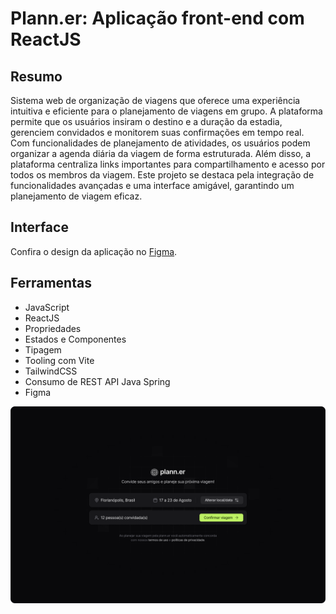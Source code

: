 # Plann.er: Aplicação front-end com ReactJS

## Resumo
Sistema web de organização de viagens que oferece uma experiência intuitiva e eficiente para o planejamento de viagens em grupo. A plataforma permite que os usuários insiram o destino e a duração da estadia, gerenciem convidados e monitorem suas confirmações em tempo real. Com funcionalidades de planejamento de atividades, os usuários podem organizar a agenda diária da viagem de forma estruturada. Além disso, a plataforma centraliza links importantes para compartilhamento e acesso por todos os membros da viagem. Este projeto se destaca pela integração de funcionalidades avançadas e uma interface amigável, garantindo um planejamento de viagem eficaz.

## Interface
Confira o design da aplicação no [Figma](https://www.figma.com/design/wi56jWW6RNjfZD1txX6ONd/NLW-Journey-%E2%80%A2-Planejador-de-viagem-(Community)?node-id=3-376&t=4VgdFoXA5dNIY8dV-1).

## Ferramentas
- JavaScript
- ReactJS
- Propriedades
- Estados e Componentes
- Tipagem
- Tooling com Vite
- TailwindCSS
- Consumo de REST API Java Spring
- Figma

![Cadastro da viagem](./pictures/inicio.png)
